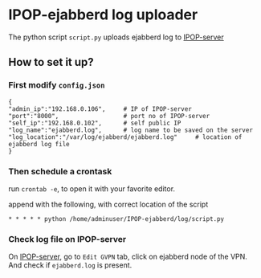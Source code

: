 # IPOP-ejabberd log uploader
The python script `script.py` uploads ejabberd log to [IPOP-server](https://github.com/HotSushi/IPOP-server)

## How to set it up?

### First modify `config.json`
```
{
"admin_ip":"192.168.0.106",     # IP of IPOP-server
"port":"8000",                  # port no of IPOP-server
"self_ip":"192.168.0.102",      # self public IP
"log_name":"ejabberd.log",      # log name to be saved on the server
"log_location":"/var/log/ejabberd/ejabberd.log"     # location of ejabberd log file
}
```

### Then schedule a crontask
run `crontab -e`, to open it with your favorite editor.

append with the following, with correct location of the script
```
* * * * * python /home/adminuser/IPOP-ejabberd/log/script.py
```

### Check log file on IPOP-server
On [IPOP-server](https://github.com/HotSushi/IPOP-server), go to `Edit GVPN` tab, click on ejabberd node of the VPN.  And check if `ejabberd.log` is present.